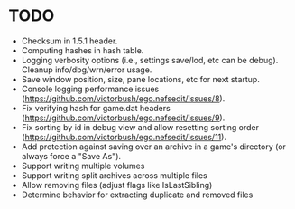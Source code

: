 # TODO
- Checksum in 1.5.1 header.
- Computing hashes in hash table.
- Logging verbosity options (i.e., settings save/lod, etc can be debug). Cleanup info/dbg/wrn/error usage.
- Save window position, size, pane locations, etc for next startup.
- Console logging performance issues (https://github.com/victorbush/ego.nefsedit/issues/8).
- Fix verifying hash for game.dat headers (https://github.com/victorbush/ego.nefsedit/issues/9).
- Fix sorting by id in debug view and allow resetting sorting order (https://github.com/victorbush/ego.nefsedit/issues/11).
- Add protection against saving over an archive in a game's directory (or always force a "Save As").
- Support writing multiple volumes
- Support writing split archives across multiple files
- Allow removing files (adjust flags like IsLastSibling)
- Determine behavior for extracting duplicate and removed files
